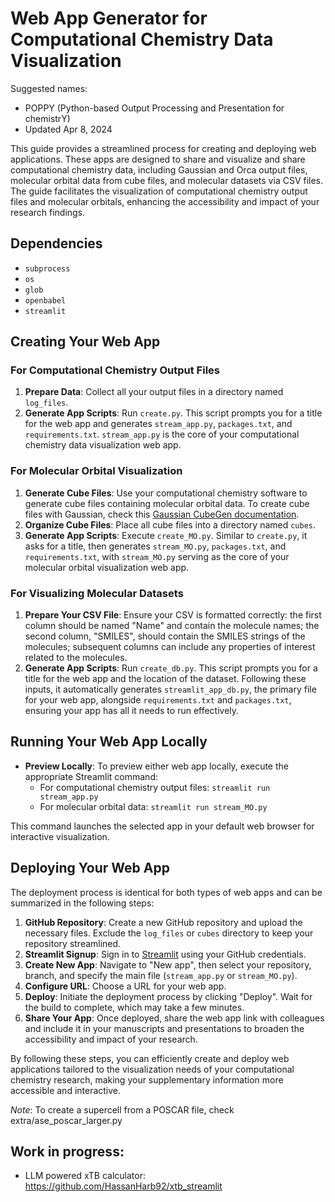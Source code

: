 # Web App Generator for Computational Chemistry Data Visualization
Suggested names:

- POPPY (Python-based Output Processing and Presentation for chemistrY)
- Updated Apr 8, 2024

This guide provides a streamlined process for creating and deploying web applications. These apps are designed to share and visualize and share computational chemistry data, including Gaussian and Orca output files, molecular orbital data from cube files, and molecular datasets via CSV files. The guide facilitates the visualization of computational chemistry output files and molecular orbitals, enhancing the accessibility and impact of your research findings.

## Dependencies

- `subprocess`
- `os`
- `glob`
- `openbabel` 
- `streamlit`

## Creating Your Web App

### For Computational Chemistry Output Files

1. **Prepare Data**: Collect all your output files in a directory named `log_files`.
2. **Generate App Scripts**: Run `create.py`. This script prompts you for a title for the web app and generates `stream_app.py`, `packages.txt`, and `requirements.txt`. `stream_app.py` is the core of your computational chemistry data visualization web app.

### For Molecular Orbital Visualization

1. **Generate Cube Files**: Use your computational chemistry software to generate cube files containing molecular orbital data. To create cube files with Gaussian, check this [Gaussian CubeGen documentation](https://gaussian.com/cubegen/). 
2. **Organize Cube Files**: Place all cube files into a directory named `cubes`.
3. **Generate App Scripts**: Execute `create_MO.py`. Similar to `create.py`, it asks for a title, then generates `stream_MO.py`, `packages.txt`, and `requirements.txt`, with `stream_MO.py` serving as the core of your molecular orbital visualization web app.

### For Visualizing Molecular Datasets

1. **Prepare Your CSV File**: Ensure your CSV is formatted correctly: the first column should be named "Name" and contain the molecule names; the second column, "SMILES", should contain the SMILES strings of the molecules; subsequent columns can include any properties of interest related to the molecules.
2. **Generate App Scripts**: Run `create_db.py`. This script prompts you for a title for the web app and the location of the dataset. Following these inputs, it automatically generates `streamlit_app_db.py`, the primary file for your web app, alongside `requirements.txt` and `packages.txt`, ensuring your app has all it needs to run effectively.

## Running Your Web App Locally

- **Preview Locally**: To preview either web app locally, execute the appropriate Streamlit command:
  - For computational chemistry output files: `streamlit run stream_app.py`
  - For molecular orbital data: `streamlit run stream_MO.py`
  

This command launches the selected app in your default web browser for interactive visualization.

## Deploying Your Web App

The deployment process is identical for both types of web apps and can be summarized in the following steps:

1. **GitHub Repository**: Create a new GitHub repository and upload the necessary files. Exclude the `log_files` or `cubes` directory to keep your repository streamlined.
2. **Streamlit Signup**: Sign in to [Streamlit](https://streamlit.io/) using your GitHub credentials.
3. **Create New App**: Navigate to "New app", then select your repository, branch, and specify the main file (`stream_app.py` or `stream_MO.py`).
4. **Configure URL**: Choose a URL for your web app.
5. **Deploy**: Initiate the deployment process by clicking "Deploy". Wait for the build to complete, which may take a few minutes.
6. **Share Your App**: Once deployed, share the web app link with colleagues and include it in your manuscripts and presentations to broaden the accessibility and impact of your research.

By following these steps, you can efficiently create and deploy web applications tailored to the visualization needs of your computational chemistry research, making your supplementary information more accessible and interactive.

*Note*: To create a supercell from a POSCAR file, check extra/ase_poscar_larger.py 


## Work in progress:

- LLM powered xTB calculator: https://github.com/HassanHarb92/xtb_streamlit 
